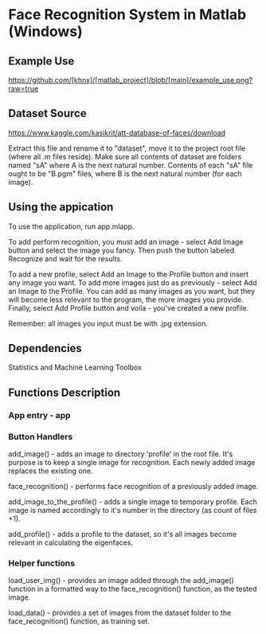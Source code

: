 # Face Recognition System in Matlab (Windows)

## Example Use

https://github.com/[khnx]/[matlab_project]/blob/[main]/example_use.png?raw=true

## Dataset Source

https://www.kaggle.com/kasikrit/att-database-of-faces/download

Extract this file and rename it to "dataset", move it to the project root file (where all .m files reside). Make sure all contents of dataset are folders named "sA" where A is the next natural number. Contents of each "sA" file ought to be "B.pgm" files, where B is the next natural number (for each image).

## Using the appication

To use the application, run app.mlapp.

To add perform recognition, you must add an image - select Add Image button and select the image you fancy. Then push the button labeled Recognize and wait for the results.

To add a new profile, select Add an Image to the Profile button and insert any image you want. To add more images just do as previously - select  Add an Image to the Profile. You can add as many images as you want, but they will become less relevant to the program, the more images you provide. Finally, select Add Profile button and voila - you've created a new profile.

Remember: all images you input must be with .jpg extension.

## Dependencies

Statistics and Machine Learning Toolbox

## Functions Description

### App entry - app

### Button Handlers

add_image() - adds an image to directory 'profile' in the root file. It's purpose is to keep a single image for recognition. Each newly added image replaces the existing one.

face_recognition() - performs face recognition of a previously added image.

add_image_to_the_profile() - adds a single image to temporary profile. Each image is named accordingly to it's number in the directory (as count of files +1).

add_profile() - adds a profile to the dataset, so it's all images become relevant in calculating the eigenfaces.

### Helper functions

load_user_img() - provides an image added through the add_image() function in a formatted way to the face_recognition() function, as the tested image.

load_data() - provides a set of images from the dataset folder to the face_recognition() function, as training set.